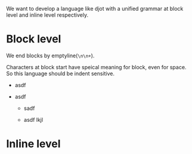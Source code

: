 We want to develop a language like djot with a unified grammar at block level and inline level respectively.

# Block level

We end blocks by emptyline(`\n\n+`).

Characters at block start have speical meaning for block, even for space. So this language should be indent sensitive.

- asdf

- asdf

  - sadf

  - asdf
lkjl


# Inline level
